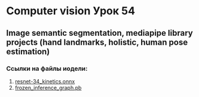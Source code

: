 # Computer vision Урок 54 
## Image semantic segmentation, mediapipe library projects (hand landmarks, holistic, human pose estimation)

### Ссылки на файлы иодели:
1. [resnet-34_kinetics.onnx](https://drive.google.com/file/d/1t8q3jl5g8gnxTUd68pzSzxt7SlXGqI9S/view?usp=sharing)
2. [frozen_inference_graph.pb](https://drive.google.com/file/d/17YOf7ceAI4ytCnpDjNWhb51DTyKGdX1U/view?usp=sharing)

